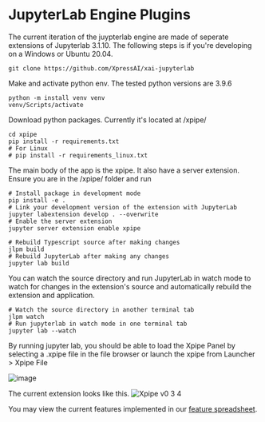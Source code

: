 # JupyterLab Engine Plugins

The current iteration of the juypterlab engine are made of seperate extensions of Jupyterlab 3.1.10. The following steps is if you're developing on a Windows or Ubuntu 20.04. 
```
git clone https://github.com/XpressAI/xai-jupyterlab
```
Make and activate python env. The tested python versions are 3.9.6

```
python -m install venv venv
venv/Scripts/activate
```

Download python packages. Currently it's located at /xpipe/

```
cd xpipe
pip install -r requirements.txt
# For Linux
# pip install -r requirements_linux.txt
```

The main body of the app is the xpipe. It also have a server extension. Ensure you are in the /xpipe/ folder and run

```
# Install package in development mode
pip install -e .
# Link your development version of the extension with JupyterLab
jupyter labextension develop . --overwrite
# Enable the server extension
jupyter server extension enable xpipe

# Rebuild Typescript source after making changes
jlpm build
# Rebuild JupyterLab after making any changes
jupyter lab build

```

You can watch the source directory and run JupyterLab in watch mode to watch for changes in the extension's source and automatically rebuild the extension and application.
```
# Watch the source directory in another terminal tab
jlpm watch
# Run jupyterlab in watch mode in one terminal tab
jupyter lab --watch
```

By running jupyter lab, you should be able to load the Xpipe Panel by selecting a .xpipe file in the file browser or launch the xpipe from Launcher > Xpipe File

![image](https://user-images.githubusercontent.com/23378929/133190662-61e71e75-88a4-4fca-8b9c-c1f7ed1fac55.png)


The current extension looks like this.
![Xpipe v0 3 4](https://user-images.githubusercontent.com/68586800/134819194-c7f932e2-beb5-4e35-ba53-3a3bf24dccdc.png)


You may view the current features implemented in our [feature spreadsheet](https://docs.google.com/spreadsheets/d/158-vQ3sFknn0Kd4M5vNVCabWzlAglk-xh8uFOE1dhHQ/edit?usp=sharing).

